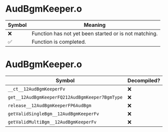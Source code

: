 # AudBgmKeeper.o
| Symbol | Meaning 
| ------------- | ------------- 
| :x: | Function has not yet been started or is not matching. 
| :white_check_mark: | Function is completed. 


# AudBgmKeeper.o
| Symbol | Decompiled? |
| ------------- | ------------- |
| `__ct__12AudBgmKeeperFv` | :x: |
| `get__12AudBgmKeeperFQ212AudBgmKeeper7BgmType` | :x: |
| `release__12AudBgmKeeperFP6AudBgm` | :x: |
| `getValidSingleBgm__12AudBgmKeeperFv` | :x: |
| `getValidMultiBgm__12AudBgmKeeperFv` | :x: |
